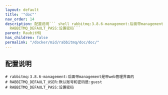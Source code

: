 ```yaml
---
layout: default
title: '"doc"'
nav_order: 14
description: 配置说明``` shell rabbitmq:3.8.6-management:后面带management是带web管理界面的 RABBITMQ_DEFAULT_USER:默认账号和密码是:guest
  RABBITMQ_DEFAULT_PASS:设置密码```
parent: RaubitMQ
has_children: false
permalink: "/docker/mid/rabbitmq/doc/doc/"
---
```


## 配置说明
``` shell
# rabbitmq:3.8.6-management:后面带management是带web管理界面的
# RABBITMQ_DEFAULT_USER:默认账号和密码是:guest
# RABBITMQ_DEFAULT_PASS:设置密码
```
